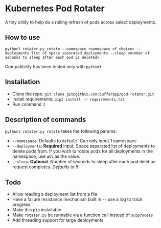 # Kubernetes Pod Rotater

A tiny utility to help do a rolling refresh of pods across select deployments.

## How to use

`python3 rotater.py rotate --namespace <namespace of choice> --deployments list of space separated deployments --sleep <number of seconds to sleep after each pod is deleted>`

Compatibility has been tested only with `python3`

## Installation

* Clone the repo: `git clone git@github.com:bufferapp/pod-rotator.git`
* Install requirements: `pip3 install -r requirements.txt`
* Run command :) 

## Description of commands

`python3 rotater.py rotate` takes the following params:

* `--namespace`: Defaults to `default`. Can only input 1 namespace
* `--deployments`: **Required** input. Space separated list of deployments to delete pods from. If you wish to rotate pods for all deployments in the namespace, use **`all`** as the value.
* `--sleep`: **Optional**. Number of seconds to sleep after each pod deletion request completes. _Defaults to 5_

## Todo

* Allow reading a deployment list from a file
* Have a failure resistance mechanism built in -- use a log to track progress 
* Make this `pip` installable
* Make `rotater.py` be runnable via a function call instead of `subprocess`
* Add threading support for large deployments
